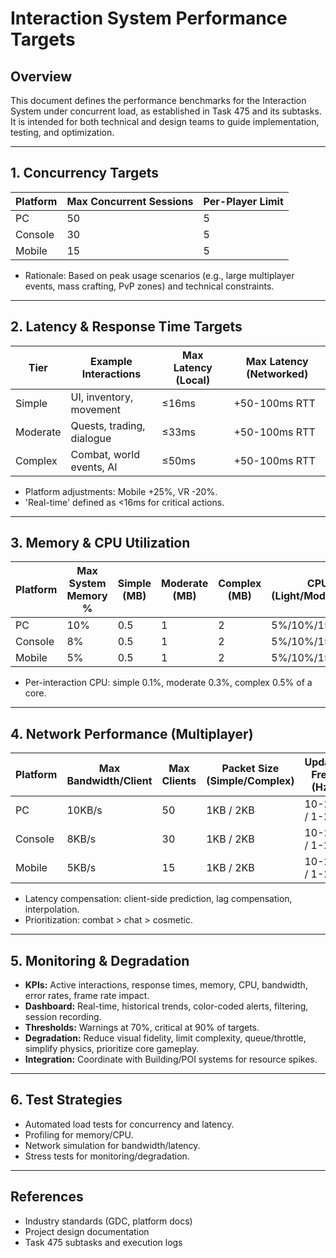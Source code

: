# Interaction System Performance Targets

## Overview
This document defines the performance benchmarks for the Interaction System under concurrent load, as established in Task 475 and its subtasks. It is intended for both technical and design teams to guide implementation, testing, and optimization.

---

## 1. Concurrency Targets
| Platform | Max Concurrent Sessions | Per-Player Limit |
|----------|------------------------|------------------|
| PC       | 50                     | 5                |
| Console  | 30                     | 5                |
| Mobile   | 15                     | 5                |

- Rationale: Based on peak usage scenarios (e.g., large multiplayer events, mass crafting, PvP zones) and technical constraints.

---

## 2. Latency & Response Time Targets
| Tier      | Example Interactions         | Max Latency (Local) | Max Latency (Networked) |
|-----------|-----------------------------|---------------------|-------------------------|
| Simple    | UI, inventory, movement     | ≤16ms               | +50-100ms RTT           |
| Moderate  | Quests, trading, dialogue   | ≤33ms               | +50-100ms RTT           |
| Complex   | Combat, world events, AI    | ≤50ms               | +50-100ms RTT           |

- Platform adjustments: Mobile +25%, VR -20%.
- 'Real-time' defined as <16ms for critical actions.

---

## 3. Memory & CPU Utilization
| Platform | Max System Memory % | Simple (MB) | Moderate (MB) | Complex (MB) | CPU (Light/Mod/Heavy) |
|----------|--------------------|-------------|---------------|--------------|----------------------|
| PC       | 10%                | 0.5         | 1             | 2            | 5%/10%/15%           |
| Console  | 8%                 | 0.5         | 1             | 2            | 5%/10%/15%           |
| Mobile   | 5%                 | 0.5         | 1             | 2            | 5%/10%/15%           |

- Per-interaction CPU: simple 0.1%, moderate 0.3%, complex 0.5% of a core.

---

## 4. Network Performance (Multiplayer)
| Platform | Max Bandwidth/Client | Max Clients | Packet Size (Simple/Complex) | Update Freq (Hz) |
|----------|---------------------|-------------|------------------------------|------------------|
| PC       | 10KB/s              | 50          | 1KB / 2KB                    | 10-20 / 1-2      |
| Console  | 8KB/s               | 30          | 1KB / 2KB                    | 10-20 / 1-2      |
| Mobile   | 5KB/s               | 15          | 1KB / 2KB                    | 10-20 / 1-2      |

- Latency compensation: client-side prediction, lag compensation, interpolation.
- Prioritization: combat > chat > cosmetic.

---

## 5. Monitoring & Degradation
- **KPIs:** Active interactions, response times, memory, CPU, bandwidth, error rates, frame rate impact.
- **Dashboard:** Real-time, historical trends, color-coded alerts, filtering, session recording.
- **Thresholds:** Warnings at 70%, critical at 90% of targets.
- **Degradation:** Reduce visual fidelity, limit complexity, queue/throttle, simplify physics, prioritize core gameplay.
- **Integration:** Coordinate with Building/POI systems for resource spikes.

---

## 6. Test Strategies
- Automated load tests for concurrency and latency.
- Profiling for memory/CPU.
- Network simulation for bandwidth/latency.
- Stress tests for monitoring/degradation.

---

## References
- Industry standards (GDC, platform docs)
- Project design documentation
- Task 475 subtasks and execution logs 
